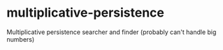 # multiplicative-persistence
Multiplicative persistence searcher and finder (probably can't handle big numbers)
